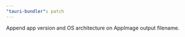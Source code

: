 ```yaml
---
"tauri-bundler": patch
---
```


Append app version and OS architecture on AppImage output filename.
